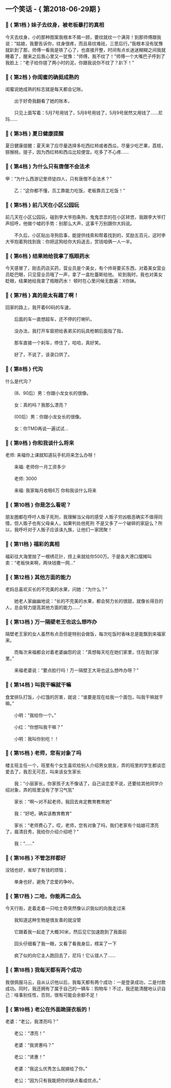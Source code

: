 ## 一个笑话 - { 第2018-06-29期 }
</hr>

### :jack_o_lantern: { 第1档 } 妹子去纹身，被老板暴打的真相
今天去纹身，小的那种图案我根本不屑一顾，要纹就纹一个满背！到那师傅跟我说：“姑娘，我要告诉你，纹身很疼，而且易纹难祛，三思后行。”我根本没有犹豫就趴到了那，师傅一看我是铁了心了，也直接开整，时间有点长迷迷糊糊之间我就睡着了，醒来之后我心里又一犹豫：“师傅，我不纹了！”师傅一个大嘴巴子呼到了我脸上：“老子给你搓了两小时的泥，你跟我说你不纹了？趴下！”


### :jack_o_lantern: { 第2档 } 你闺蜜的确挺成熟的
闺蜜说她成熟的标志就是每天都会记账。<br/><br/>　　出于好奇我翻看了她的账本，<br/><br/>　　只见上面写着：5月7号用钱了，5月8号用钱了，5月9号居然又用钱了……尼玛……


### :jack_o_lantern: { 第3档 } 夏日健康提醒
夏日健康提醒：夏天来了应尽量选择多吃西红柿或者西瓜，尽量少吃芒果，荔枝，猕猴桃，提子，因为西红柿和西瓜比较便宜。吃多了不心疼……


### :jack_o_lantern: { 第4档 } 为什么只有唐僧不会法术
甲：“为什么西游记里师徒四人，只有唐僧不会法术？”<br/><br/>　　乙：“这你都不懂，员工靠能力吃饭，老板靠员工吃饭！”


### :jack_o_lantern: { 第5档 } 前几天在小区公园玩
前几天在小区公园玩，碰到李大爷抱条狗，鬼鬼祟祟的在小区转悠，我跟李大爷打声招呼，他做个嘘的手势：别那么大声，这事千万别跟你大妈说。<br/><br/>　　不久后，小区贴出寻狗启事，能提供线索和帮着找到的，奖励五百元，这时李大爷抱着狗找到我：你把这狗给你大妈送去，赏钱咱俩一人一半。


### :jack_o_lantern: { 第6档 } 结果她给我拿了瓶眼药水
今天感冒了，刚去药店买药，营业员是个美女，有个帅哥要买东西，对着美女营业员眨巴眼，只见营业员哦了一声，拿了一盒杜蕾斯给他。 轮到我时，我也对美女眨眼，结果她给我拿了瓶眼药水！ 顿时在心里问候无数遍：X你妹。


### :jack_o_lantern: { 第7档 } 真的是太有趣了啊！
回家的路上，我开着60码的车速，<br/><br/>　　后面的车一直想超车，还不停的打喇叭，<br/><br/>　　没办法，我打开车窗把给表弟买的玩具枪朝后面指了指，<br/><br/>　　那车直接一个刹车，停住了，哈哈，真好笑。<br/><br/>　　好了，不说了，该录口供了。


### :jack_o_lantern: { 第8档 } 代沟
什么是代沟？<br/><br/>　　(8、90后）男：你跟小龙女长的很像。<br/><br/>　　女：真的吗？我那么漂亮？<br/><br/>　　(00后）男：你跟小龙女长的很像。<br/><br/>　　女：你TMD再说一遍试试...


### :jack_o_lantern: { 第9档 } 你和我谈什么将来
老师: 来福你上课就知道玩手机将来怎么办呀！<br/><br/>　　来福: 老师你一月工资多少<br/><br/>　　老师: 3000<br/><br/>　　来福: 我家每月收租6万 你和我谈什么将来


### :jack_o_lantern: { 第10档 } 你是怎么看呢？
朋友圈都在呼吁人贩子死刑，我理解当父母的感受 人贩子穷凶极恶确实不值得同情，但人贩子也有父母亲人，如果判处他死刑 不是又多了一个破碎的家庭么？所以，我呼吁对于人贩子应该诛九族，让他们一家团聚！


### :jack_o_lantern: { 第11档 } 福彩的真相
福彩往大海里抛了一根绣花针，捞上来就给你500万。于是各大港口摆摊叫卖：“老板快来啊，两块钱撒一网...”


### :jack_o_lantern: { 第12档 } 其他方面的能力
老妈总喜欢买长的不完美的水果，问她：“为什么？”<br/><br/>　　她老人家幽幽地说：“长的不完美的水果，都会努力长的很甜，就像长得丑的人，总会努力提高其他方面的能力……”


### :jack_o_lantern: { 第13档 } 万一隔壁老王也这么想咋办
隔壁老王家的女人虽然有点丑但是特别会做饭，每次吃饭时香味总是能飘到来福家来。<br/><br/>　　而每次来福都会对着老婆幽怨的说：“真想每天吃在她们家里，住在我们家里。”<br/><br/>　　来福老婆说：“要点脸行吗！万一隔壁王大哥也这么想咋办呀？”


### :jack_o_lantern: { 第14档 } 叫我干嘛就干嘛
食堂排队打饭，小红饿的厉害，就说：“谁要是现在给我一个面包，叫我干嘛就干嘛。”<br/><br/>　　小明：“我给你一个。”<br/><br/>　　小红：“你想叫我干嘛？”<br/><br/>　　小明：我叫你别吃！！


### :jack_o_lantern: { 第15档 } 老师，您有对象了吗
楼主班主任一个，班里有个女生喜欢给别人介绍男女朋友，弄的班里的学生都谈恋爱去了，我忍无可忍，叫来该女生家长<br/><br/>　　我：“小丽家长，你家孩子太不像话了，自己谈恋爱不说，还要给其他同学介绍对象，弄的班里没有了学习气氛”<br/><br/>　　家长：“啊～对不起老师，我回去肯定教育教育她”<br/><br/>　　我：“好吧，确实该教育教育”<br/><br/>　　家长：“老师费心了，哎，老师，您有对象了吗，我们老家有个姑娘可漂亮了，眉清目秀，我给你介绍介绍吧？”<br/><br/>　　我：“……”


### :jack_o_lantern: { 第16档 } 不管怎样都好
没钱也好，省却了有钱的烦恼；<br/><br/>　　单身也好，避免了恋爱的争吵。


### :jack_o_lantern: { 第17档 } 二哈，你能再二点么
今天行街，走着走着一只哈士奇突然像认识我似的向我走过来<br/><br/>　　我知道这种生物是很友善的就没管<br/><br/>　　它跟着我一起走了大概30米，然后见它加速跑到了我面前<br/><br/>　　回头仔细看了我一眼，又看了看我身后，楞呆了一下<br/><br/>　　疯了似的向它主人跑回去了，尼玛！它认错人了......


### :jack_o_lantern: { 第18档 } 我每天都有两个成功
我很佩服马云，自从认识他以后，我每天都有两个成功：一是登录成功，二是付款成功。同时，我还拥有了属于自己的一辆车：购物车！不过，我还能清醒地认识自己：啥事别任性，否则，很有可能会余额不足！


### :jack_o_lantern: { 第19档 } 老公在外面跪搓衣板的！
老婆：“老公，我漂亮吗？”<br/><br/>　　老公：“漂亮！”<br/><br/>　　老婆：“我贤惠吗？”<br/><br/>　　老公：“贤惠！”<br/><br/>　　老婆：“我这么优秀怎么就嫁给了你。”<br/><br/>　　老公：“因为只有我能把你的缺点看成优点。”

